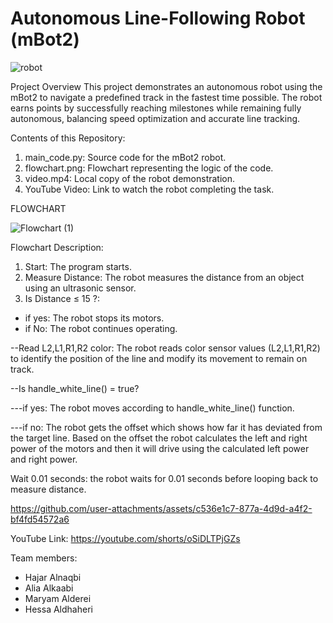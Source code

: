 # Autonomous Line-Following Robot (mBot2)

![robot](https://github.com/user-attachments/assets/49104c6e-4afc-4ef6-af53-b64952635b35)

Project Overview
This project demonstrates an autonomous robot using the mBot2 to navigate a predefined track in the fastest time possible. The robot earns points by successfully reaching milestones while remaining fully autonomous, balancing speed optimization and accurate line tracking.

Contents of this Repository:
1. main_code.py: Source code for the mBot2 robot.
2. flowchart.png: Flowchart representing the logic of the code.
3. video.mp4: Local copy of the robot demonstration.
4. YouTube Video: Link to watch the robot completing the task.


FLOWCHART

![Flowchart (1)](https://github.com/user-attachments/assets/46373e6f-18d6-4ecc-ae13-65b7ba868f71)

Flowchart Description: 
1. Start: The program starts.
2. Measure Distance: The robot measures the distance from an object using an ultrasonic sensor.
3. Is Distance ≤ 15 ?: 
- if yes: The robot stops its motors.
- if No: The robot continues operating.
  
--Read L2,L1,R1,R2 color: The robot reads color sensor values (L2,L1,R1,R2) to identify the position of the line and modify its movement to remain on track.

--Is handle_white_line() = true?

---if yes: The robot  moves according to handle_white_line() function.

---if no: The robot gets the offset which shows how far it has deviated from the target line. Based on the offset the robot calculates the left and right power of the motors and then it will drive using the calculated left power and right power.

Wait 0.01 seconds: the robot waits for 0.01 seconds before looping back to measure distance. 

https://github.com/user-attachments/assets/c536e1c7-877a-4d9d-a4f2-bf4fd54572a6

YouTube Link: https://youtube.com/shorts/oSiDLTPjGZs





Team members:
- Hajar  Alnaqbi
- Alia Alkaabi
- Maryam Alderei
- Hessa Aldhaheri

